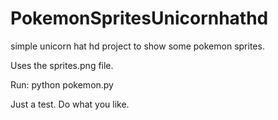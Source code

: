 # PokemonSpritesUnicornhathd
simple unicorn hat hd project to show some pokemon sprites.

Uses the sprites.png file.

Run: python pokemon.py

Just a test. Do what you like.
